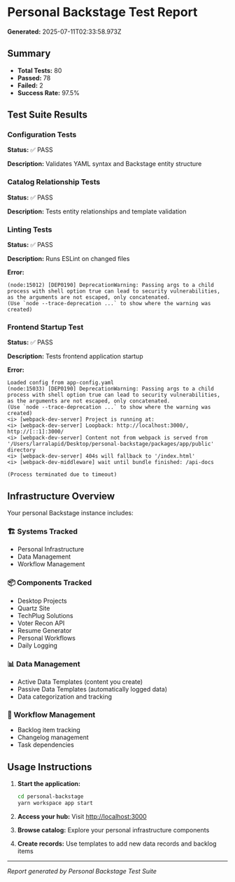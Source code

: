 # Personal Backstage Test Report

**Generated:** 2025-07-11T02:33:58.973Z

## Summary

- **Total Tests:** 80
- **Passed:** 78
- **Failed:** 2
- **Success Rate:** 97.5%

## Test Suite Results

### Configuration Tests

**Status:** ✅ PASS

**Description:** Validates YAML syntax and Backstage entity structure



### Catalog Relationship Tests

**Status:** ✅ PASS

**Description:** Tests entity relationships and template validation



### Linting Tests

**Status:** ✅ PASS

**Description:** Runs ESLint on changed files

**Error:**
```
(node:15012) [DEP0190] DeprecationWarning: Passing args to a child process with shell option true can lead to security vulnerabilities, as the arguments are not escaped, only concatenated.
(Use `node --trace-deprecation ...` to show where the warning was created)

```

### Frontend Startup Test

**Status:** ✅ PASS

**Description:** Tests frontend application startup

**Error:**
```
Loaded config from app-config.yaml
(node:15033) [DEP0190] DeprecationWarning: Passing args to a child process with shell option true can lead to security vulnerabilities, as the arguments are not escaped, only concatenated.
(Use `node --trace-deprecation ...` to show where the warning was created)
<i> [webpack-dev-server] Project is running at:
<i> [webpack-dev-server] Loopback: http://localhost:3000/, http://[::1]:3000/
<i> [webpack-dev-server] Content not from webpack is served from '/Users/larralapid/Desktop/personal-backstage/packages/app/public' directory
<i> [webpack-dev-server] 404s will fallback to '/index.html'
<i> [webpack-dev-middleware] wait until bundle finished: /api-docs

(Process terminated due to timeout)
```


## Infrastructure Overview

Your personal Backstage instance includes:

### 🏗️ Systems Tracked
- Personal Infrastructure
- Data Management
- Workflow Management

### 📦 Components Tracked
- Desktop Projects
- Quartz Site
- TechPlug Solutions
- Voter Recon API
- Resume Generator
- Personal Workflows
- Daily Logging

### 📊 Data Management
- Active Data Templates (content you create)
- Passive Data Templates (automatically logged data)
- Data categorization and tracking

### 📝 Workflow Management
- Backlog item tracking
- Changelog management
- Task dependencies

## Usage Instructions

1. **Start the application:**
   ```bash
   cd personal-backstage
   yarn workspace app start
   ```

2. **Access your hub:** Visit [http://localhost:3000](http://localhost:3000)

3. **Browse catalog:** Explore your personal infrastructure components

4. **Create records:** Use templates to add new data records and backlog items

---

*Report generated by Personal Backstage Test Suite*
